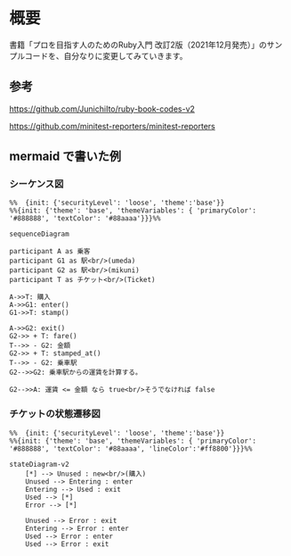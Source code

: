 
# 概要

書籍「プロを目指す人のためのRuby入門 改訂2版（2021年12月発売）」のサンプルコードを、自分なりに変更してみていきます。

## 参考

<https://github.com/JunichiIto/ruby-book-codes-v2>

<https://github.com/minitest-reporters/minitest-reporters>

## mermaid で書いた例

### シーケンス図

```mermaid
%%  {init: {'securityLevel': 'loose', 'theme':'base'}} 
%%{init: {'theme': 'base', 'themeVariables': { 'primaryColor': '#888888', 'textColor': '#88aaaa'}}}%%

sequenceDiagram

participant A as 乗客
participant G1 as 駅<br/>(umeda)
participant G2 as 駅<br/>(mikuni)
participant T as チケット<br/>(Ticket)

A->>T: 購入
A->>G1: enter()
G1->>T: stamp()

A->>G2: exit()
G2->> + T: fare()
T-->> - G2: 金額
G2->> + T: stamped_at()
T-->> - G2: 乗車駅
G2-->>G2: 乗車駅からの運賃を計算する。

G2-->>A: 運賃 <= 金額 なら true<br/>そうでなければ false
```

### チケットの状態遷移図

```mermaid
%%  {init: {'securityLevel': 'loose', 'theme':'base'}} 
%%{init: {'theme': 'base', 'themeVariables': { 'primaryColor': '#888888', 'textColor': '#88aaaa', 'lineColor':'#ff8800'}}}%%

stateDiagram-v2
    [*] --> Unused : new<br/>(購入)
    Unused --> Entering : enter
    Entering --> Used : exit
    Used --> [*]
    Error --> [*]

    Unused --> Error : exit
    Entering --> Error : enter
    Used --> Error : enter
    Used --> Error : exit
```

